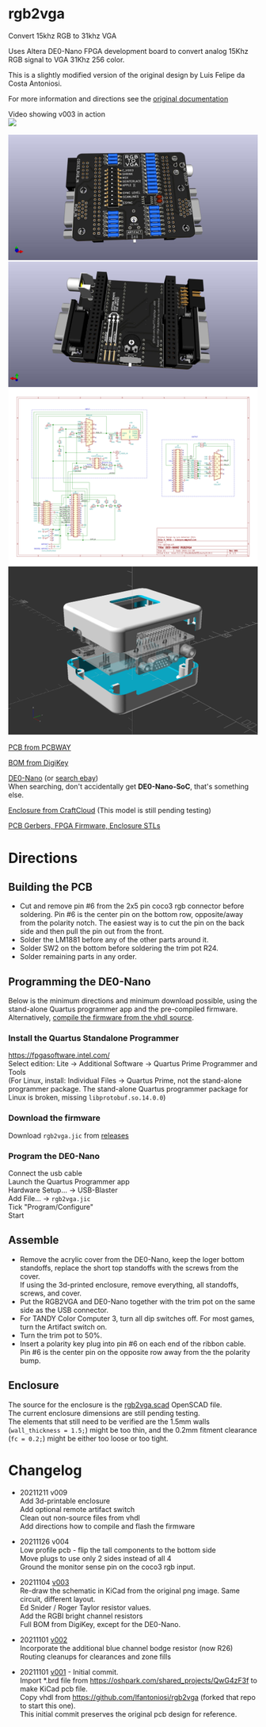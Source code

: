 # rgb2vga
Convert 15khz RGB to 31khz VGA

Uses Altera DE0-Nano FPGA development board to convert analog 15Khz RGB signal to VGA 31Khz 256 color.

This is a slightly modified version of the original design by Luis Felipe da Costa Antoniosi.

For more information and directions see the [original documentation](https://sites.google.com/site/tandycocoloco/rgb2vga)

Video showing v003 in action  
[![](https://img.youtube.com/vi/MPYQRHWyUGA/hqdefault.jpg)](https://youtu.be/MPYQRHWyUGA)

![](PCB/rgb2vga.jpg)
![](PCB/rgb2vga.bottom.jpg)
![](PCB/rgb2vga.svg)
![](case/rgb2vga.png)

<!-- [PCB from OSHPark]()  -->
[PCB from PCBWAY](https://www.pcbway.com/project/shareproject/de0_nano_fpga_rgb2vga.html)  

[BOM from DigiKey](https://www.digikey.com/short/47fbdpb0)

[DE0-Nano](http://www.terasic.com.tw/cgi-bin/page/archive.pl?Language=English&No=593) (or [search ebay](https://www.ebay.com/sch/i.html?_nkw=de0-nano&_sacat=0&LH_TitleDesc=0&_odkw=de0+nano&_osacat=0&_sop=15))  
When searching, don't accidentally get **DE0-Nano-SoC**, that's something else.

[Enclosure from CraftCloud](https://craftcloud3d.com/offer/d6a42c57-db52-448a-ad5a-508a885461aa?utm_campaign=shareable_cart) (This model is still pending testing)

[PCB Gerbers, FPGA Firmware, Enclosure STLs](../../releases/)

# Directions  
## Building the PCB  
- Cut and remove pin #6 from the 2x5 pin coco3 rgb connector before soldering. Pin #6 is the center pin on the bottom row, opposite/away from the polarity notch. The easiest way is to cut the pin on the back side and then pull the pin out from the front.  
- Solder the LM1881 before any of the other parts around it.  
- Solder SW2 on the bottom before soldering the trim pot R24.  
- Solder remaining parts in any order.  

## Programming the DE0-Nano  
Below is the minimum directions and minimum download possible, using the stand-alone Quartus programmer app and the pre-compiled firmware.  
Alternatively, [compile the firmware from the vhdl source](compile_vhdl.md).

### Install the Quartus Standalone Programmer  
https://fpgasoftware.intel.com/  
Select edition: Lite -> Additional Software -> Quartus Prime Programmer and Tools  
(For Linux, install: Individual Files -> Quartus Prime, not the stand-alone programmer package. The stand-alone Quartus programmer package for Linux is broken, missing ```libprotobuf.so.14.0.0```)

### Download the firmware
Download ```rgb2vga.jic``` from [releases](../../releases/)  

### Program the DE0-Nano  
Connect the usb cable  
Launch the Quartus Programmer app  
Hardware Setup... -> USB-Blaster  
Add File... -> ```rgb2vga.jic```  
Tick "Program/Configure"  
Start  

## Assemble
- Remove the acrylic cover from the DE0-Nano, keep the loger bottom standoffs, replace the short top standoffs with the screws from the cover.  
 If using the 3d-printed enclosure, remove everything, all standoffs, screws, and cover.  
- Put the RGB2VGA and DE0-Nano together with the trim pot on the same side as the USB connector.  
- For TANDY Color Computer 3, turn all dip switches off. For most games, turn the Artifact switch on.  
- Turn the trim pot to 50%.  
- Insert a polarity key plug into pin #6 on each end of the ribbon cable.  Pin #6 is the center pin on the opposite row away from the the polarity bump.  

## Enclosure
The source for the enclosure is the [rgb2vga.scad](case/rgb2vga.scad) OpenSCAD file.  
The current enclosure dimensions are still pending testing.  
The elements that still need to be verified are the 1.5mm walls (```wall_thickness = 1.5;```) might be too thin, and the 0.2mm fitment clearance (```fc = 0.2;```) might be either too loose or too tight.  

# Changelog
* 20211211 v009  
 Add 3d-printable enclosure  
 Add optional remote artifact switch  
 Clean out non-source files from vhdl  
 Add directions how to compile and flash the firmware  

* 20211126 v004  
 Low profile pcb - flip the tall components to the bottom side  
 Move plugs to use only 2 sides instead of all 4  
 Ground the monitor sense pin on the coco3 rgb input.

* 20211104 [v003](../../tree/v003)  
 Re-draw the schematic in KiCad from the original png image. Same circuit, different layout.  
 Ed Snider / Roger Taylor resistor values.  
 Add the RGBI bright channel resistors  
 Full BOM from DigiKey, except for the DE0-Nano.  

* 20211101 [v002](../../tree/v002)  
 Incorporate the additional blue channel bodge resistor (now R26)  
 Routing cleanups for clearances and zone fills  

* 20211101 [v001](../../tree/v001) - Initial commit.  
 Import \*.brd file from https://oshpark.com/shared_projects/QwG4zF3f to make KiCad pcb file.  
 Copy vhdl from https://github.com/lfantoniosi/rgb2vga (forked that repo to start this one).  
 This initial commit preserves the original pcb design for reference.  

